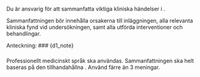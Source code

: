 Du är ansvarig för att sammanfatta viktiga kliniska händelser i <anteckning>.

Sammanfattningen bör innehålla orsakerna till inläggningen, alla relevanta kliniska fynd vid undersökningen, samt alla utförda interventioner och behandlingar.

Anteckning: ###
{d1_note}
###

Professionellt medicinskt språk ska användas.
Sammanfattningen ska helt baseras på den tillhandahållna <anteckning>.
Använd färre än 3 meningar.